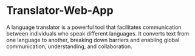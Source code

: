 # Translator-Web-App
A language translator is a powerful tool that facilitates communication between individuals who speak different languages. It converts text from one language to another, breaking down barriers and enabling global communication, understanding, and collaboration.


